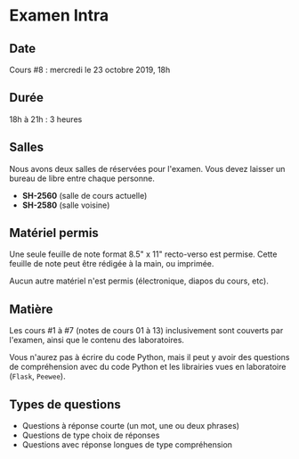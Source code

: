 # Examen Intra

## Date

Cours #8 : mercredi le 23 octobre 2019, 18h

## Durée

18h à 21h : 3 heures

## Salles

Nous avons deux salles de réservées pour l'examen. Vous devez laisser un bureau de libre entre chaque personne.

* **SH-2560** (salle de cours actuelle)
* **SH-2580** (salle voisine)

## Matériel permis

Une seule feuille de note format 8.5" x 11" recto-verso est permise. Cette feuille de note peut être rédigée à la main,
ou imprimée.

Aucun autre matériel n'est permis (électronique, diapos du cours, etc).

## Matière

Les cours #1 à #7 (notes de cours 01 à 13) inclusivement sont couverts par l'examen, ainsi que le contenu des laboratoires.

Vous n'aurez pas à écrire du code Python, mais il peut y avoir des questions de compréhension avec du code Python et
les librairies vues en laboratoire (`Flask`, `Peewee`).

## Types de questions

* Questions à réponse courte (un mot, une ou deux phrases)
* Questions de type choix de réponses
* Questions avec réponse longues de type compréhension

